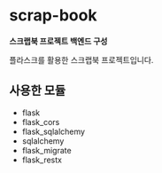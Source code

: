 # scrap-book

**스크랩북 프로젝트 백엔드 구성**

플라스크를 활용한 스크랩북 프로젝트입니다.

## 사용한 모듈

- flask
- flask_cors
- flask_sqlalchemy
- sqlalchemy
- flask_migrate
- flask_restx
